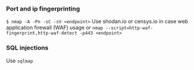 ### Port and ip fingerprinting
```$ nmap -A -Pn -sC -sV <endpoint>```
Use shodan.io or censys.io in case web application firewall (WAF) usage or ```nmap --script=http-waf-fingerprint,http-waf-detect -p443 <endpoint>```

### SQL injections
Use ```sqlmap```

